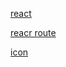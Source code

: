 [react](https://react.dev/)

[reacr route](https://reactrouter.com/en/main)

[icon](https://react-icons.github.io/react-icons/icons?name=bs)